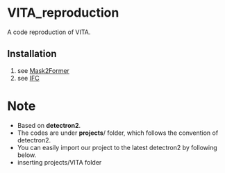 # VITA_reproduction
A code reproduction of VITA.

## Installation

1. see  [Mask2Former](https://github.com/facebookresearch/Mask2Former/edit/main/INSTALL.md)
2. see  [IFC](https://github.com/sukjunhwang/IFC#steps)

# Note
- Based on **detectron2**.
- The codes are under **projects**/ folder, which follows the convention of detectron2.
- You can easily import our project to the latest detectron2 by following below.
- inserting projects/VITA folder

